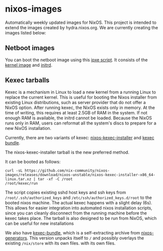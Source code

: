 # nixos-images

Automatically weekly updated images for NixOS. This project is intended to extend the images created by hydra.nixos.org.
We are currently creating the images listed below:

## Netboot images

You can boot the netboot image using this [ipxe script](https://github.com/nix-community/nixos-images/releases/download/nixos-unstable/netboot-x86_64-linux.ipxe).
It consists of the [kernel image](https://github.com/nix-community/nixos-images/releases/download/nixos-unstable/bzImage-x86_64-linux) and [initrd](https://github.com/nix-community/nixos-images/releases/download/nixos-unstable/bzImage-x86_64-linux).

## Kexec tarballs

Kexec is a mechanism in Linux to load a new kernel from a running Linux to
replace the current kernel.  This is useful for booting the Nixos installer from
existing Linux distributions, such as server provider that do not offer a NixOS
option.  After running kexec, the NixOS exists only in memory. At the time of
writing, this requires at least 2.5GB of RAM in the system.  If not enough RAM
is available, the initrd cannot be loaded.  Because the NixOS runs only in RAM,
users can reformat all the system's discs to prepare for a new NixOS
installation.

Currently, there are two variants of kexec: [nixos-kexec-installer](https://github.com/nix-community/nixos-images/releases/download/nixos-unstable/nixos-kexec-installer-x86_64-linux.tar.xz)
and [kexec bundle](https://github.com/nix-community/nixos-images/releases/download/nixos-unstable/kexec-bundle-x86_64-linux).

The nixos-kexec-installer tarball is the new preferred method. 

It can be booted as follows:

```
curl -sL https://github.com/nix-community/nixos-images/releases/download/nixos-unstable/nixos-kexec-installer-x86_64-linux.tar.xz | tar -xf -C /root
/root/kexec/run
```

The script copies existing sshd host keys and ssh keys from
`/root/.ssh/authorized_keys` and `/etc/ssh/authorized_keys.d/root` to the booted nixos machine. The actual kexec happens with a slight delay (6s).
This allows for easier integration into automated nixos installation scripts, since you can cleanly disconnect from the running machine before the kexec takes place.
The tarball is also designed to be run from NixOS, which can be useful for new installations

We also have [kexec-bundle](https://github.com/nix-community/nixos-images/releases/download/nixos-unstable/kexec-bundle-x86_64-linux),
which is a self-extracting archive from [nixos-generators](https://github.com/nix-community/nixos-generators). This version unpacks itself to `/` and possibly overlays the existing `/nix/store` with its own files.  with its own files.
